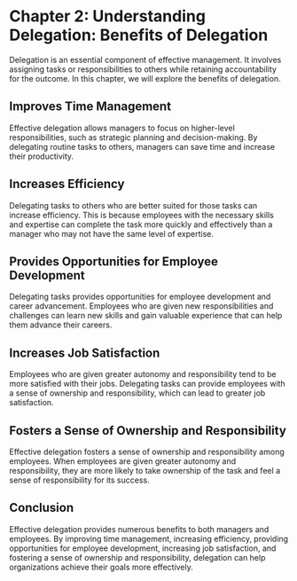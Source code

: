 Chapter 2: Understanding Delegation: Benefits of Delegation
===========================================================

Delegation is an essential component of effective management. It involves assigning tasks or responsibilities to others while retaining accountability for the outcome. In this chapter, we will explore the benefits of delegation.

Improves Time Management
------------------------

Effective delegation allows managers to focus on higher-level responsibilities, such as strategic planning and decision-making. By delegating routine tasks to others, managers can save time and increase their productivity.

Increases Efficiency
--------------------

Delegating tasks to others who are better suited for those tasks can increase efficiency. This is because employees with the necessary skills and expertise can complete the task more quickly and effectively than a manager who may not have the same level of expertise.

Provides Opportunities for Employee Development
-----------------------------------------------

Delegating tasks provides opportunities for employee development and career advancement. Employees who are given new responsibilities and challenges can learn new skills and gain valuable experience that can help them advance their careers.

Increases Job Satisfaction
--------------------------

Employees who are given greater autonomy and responsibility tend to be more satisfied with their jobs. Delegating tasks can provide employees with a sense of ownership and responsibility, which can lead to greater job satisfaction.

Fosters a Sense of Ownership and Responsibility
-----------------------------------------------

Effective delegation fosters a sense of ownership and responsibility among employees. When employees are given greater autonomy and responsibility, they are more likely to take ownership of the task and feel a sense of responsibility for its success.

Conclusion
----------

Effective delegation provides numerous benefits to both managers and employees. By improving time management, increasing efficiency, providing opportunities for employee development, increasing job satisfaction, and fostering a sense of ownership and responsibility, delegation can help organizations achieve their goals more effectively.


